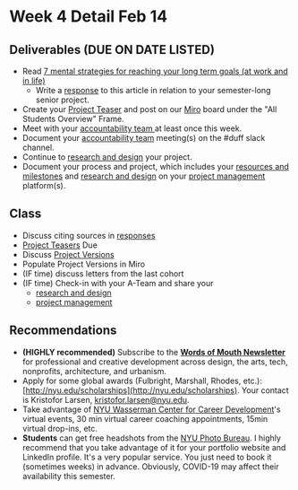 # Week 4 Detail Feb 14

## Deliverables (DUE ON DATE LISTED)

* Read [7 mental strategies for reaching your long term goals (at work and in life)](https://blog.rescuetime.com/mental-strategies-long-term-goals/)
  * Write a [response](../assignments/responses.md) to this article in relation to your semester-long senior project.
* Create your [Project Teaser](../assignments/project\_plan/project\_versions.md) and post on our [Miro](https://miro.com/app/board/uXjVOWb7kyo=/) board under the "All Students Overview" Frame.
* Meet with your [accountability team ](../assignments/accountability\_partner.md)at least once this week.&#x20;
* Document your [accountability team](../assignments/accountability\_partner.md) meeting(s) on the #duff slack channel.
* Continue to [research and design](../assignments/project\_plan/) your project.
* Document your process and project, which includes your [resources and milestones](../assignments/project\_plan/) and [research and design](../assignments/project\_plan/) on your [project management](../assignments/website.md) platform(s).

## Class

* Discuss citing sources in [responses](../assignments/responses.md)
* [Project Teasers](../assignments/project\_plan/project\_versions.md) Due
* Discuss [Project Versions](../assignments/project\_plan/project\_versions.md)
* Populate Project Versions in Miro
* (IF time) discuss letters from the last cohort
* (IF time) Check-in with your A-Team and share your
  * [research and design](../assignments/project\_plan/)
  * [project management](../assignments/website.md)

## Recommendations

* **(HIGHLY recommended)** Subscribe to the [**Words of Mouth Newsletter**](http://www.wordsofmouth.org) for professional and creative development across design, the arts, tech, nonprofits, architecture, and urbanism.
* Apply for some global awards (Fulbright, Marshall, Rhodes, etc.): [http://nyu.edu/scholarships](http://nyu.edu/scholarships). Your contact is Kristofor Larsen, kristofor.larsen@nyu.edu.
* Take advantage of [NYU Wasserman Center for Career Development](https://www.nyu.edu/students/student-information-and-resources/career-development-and-jobs.html?\_\_s=pvit1odzgzycp3tif89s)'s virtual events, 30 min virtual career coaching appointments, 15min virtual drop-ins, etc.
* **Students** can get free headshots from the [NYU Photo Bureau](https://www.nyu.edu/employees/resources-and-services/media-and-communications/photo-services/in-studio-headshots.html). I highly recommend that you take advantage of it for your portfolio website and LinkedIn profile. It's a very popular service. You just need to book it (sometimes weeks) in advance. Obviously, COVID-19 may affect their availability this semester.
